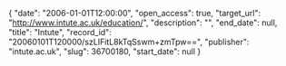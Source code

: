 {
  "date": "2006-01-01T12:00:00", 
  "open_access": true, 
  "target_url": "http://www.intute.ac.uk/education/", 
  "description": "", 
  "end_date": null, 
  "title": "Intute", 
  "record_id": "20060101T120000/szLIFitL8kTqSswm+zmTpw==", 
  "publisher": "intute.ac.uk", 
  "slug": 36700180, 
  "start_date": null
}

